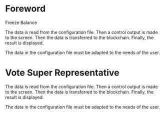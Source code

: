 # Foreword

<p align="justify>To automate the staking process a bit, I thought about how to do it from one script. I have defined a heredoc within the script that is used as
a template for a configuration file. If the configuration does not exist, it is written. A single configuration file covers the complete staking
process.</p>

# Freeze Balance

The data is read from the configuration file. Then a control output is made to the screen. Then the data is transferred to the blockchain. Finally,
the result is displayed.

The data in the configuration file must be adapted to the needs of the user.

# Vote Super Representative

The data is read from the configuration file. Then a control output is made to the screen. Then the data is transferred to the blockchain. Finally,
the result is displayed.

The data in the configuration file must be adapted to the needs of the user.
